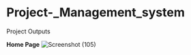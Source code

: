 # Project-_Management_system
Project Outputs

**Home Page**
![Screenshot (105)](https://github.com/user-attachments/assets/fd654ffd-6c90-4890-8430-0e9b8432344b)


